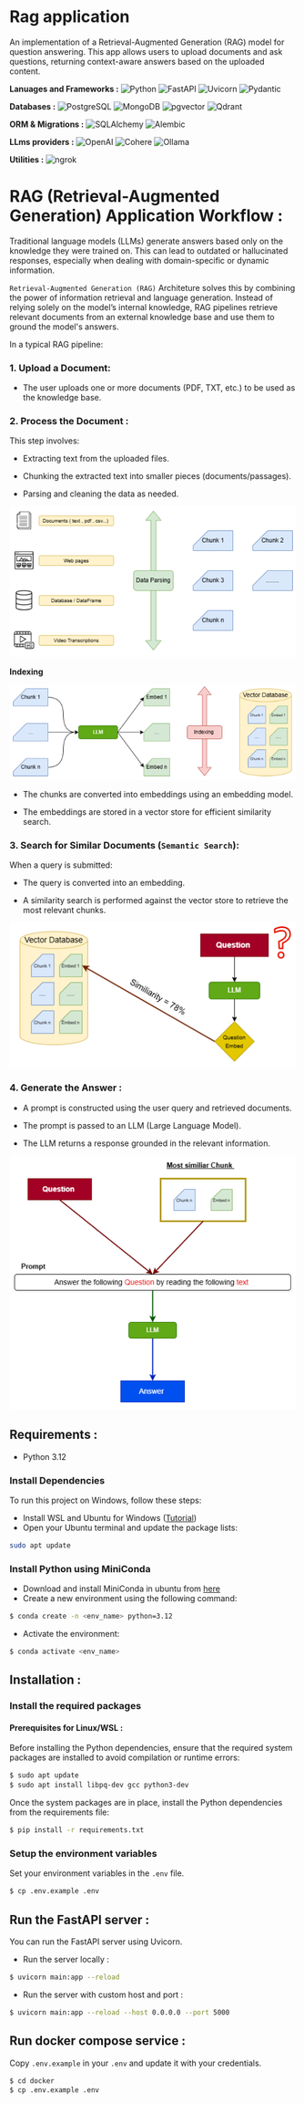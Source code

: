 # Rag application

An implementation of a Retrieval-Augmented Generation (RAG) model for question answering.
This app allows users to upload documents and ask questions, returning context-aware answers based on the uploaded content.


<!-- Language & Frameworks -->
**Lanuages and Frameworks :**
![Python](https://img.shields.io/badge/Python-3.10+-blue.svg)
![FastAPI](https://img.shields.io/badge/FastAPI-Asynchronous-green.svg)
![Uvicorn](https://img.shields.io/badge/Uvicorn-ASGI-red.svg)
![Pydantic](https://img.shields.io/badge/Pydantic-v2+-green.svg)

<!-- Databases -->
**Databases :**
![PostgreSQL](https://img.shields.io/badge/PostgreSQL-14+-blue.svg?logo=postgresql)
![MongoDB](https://img.shields.io/badge/MongoDB-6.x-green.svg?logo=mongodb)
![pgvector](https://img.shields.io/badge/pgvector-0.5+-orange.svg)
![Qdrant](https://img.shields.io/badge/Qdrant-VectorDB-blueviolet.svg)

<!-- ORM & Migrations -->
**ORM & Migrations :**
![SQLAlchemy](https://img.shields.io/badge/SQLAlchemy-ORM-red.svg)
![Alembic](https://img.shields.io/badge/Alembic-Migrations-lightgrey.svg)

<!-- LLM Providers -->
**LLms providers :**
![OpenAI](https://img.shields.io/badge/OpenAI-API-black.svg)
![Cohere](https://img.shields.io/badge/Cohere-LLM-purple.svg)
![Ollama](https://img.shields.io/badge/Ollama-Local-orange.svg)

<!-- Utilities -->
**Utilities :**
![ngrok](https://img.shields.io/badge/ngrok-SecureTunnel-orange.svg)



# RAG (Retrieval-Augmented Generation) Application Workflow :

Traditional language models (LLMs) generate answers based only on the knowledge they were trained on. This can lead to outdated or hallucinated responses, especially when dealing with domain-specific or dynamic information.

`Retrieval-Augmented Generation (RAG)` Architeture solves this by combining the power of information retrieval and language generation. Instead of relying solely on the model’s internal knowledge, RAG pipelines retrieve relevant documents from an external knowledge base and use them to ground the model's answers.

In a typical RAG pipeline: 

### 1. Upload a Document:

- The user uploads one or more documents (PDF, TXT, etc.) to be used as the knowledge base.


### 2. Process the Document :

This step involves:

- Extracting text from the uploaded files.

- Chunking the extracted text into smaller pieces (documents/passages).

- Parsing and cleaning the data as needed.

![Data parsing](src/assets/Data_parsing.png)


**Indexing**

![indexing](src/assets/Indexing.png)

- The chunks are converted into embeddings using an embedding model.

- The embeddings are stored in a vector store for efficient similarity search.

### 3. Search for Similar Documents (`Semantic Search`):

When a query is submitted:

- The query is converted into an embedding.

- A similarity search is performed against the vector store to retrieve the most relevant chunks.

![search](src/assets/Semantic_search.png)

### 4. Generate the Answer :

- A prompt is constructed using the user query and retrieved documents.

- The prompt is passed to an LLM (Large Language Model).

- The LLM returns a response grounded in the relevant information.

![answer](src/assets/Get_answer.png)

## Requirements :

- Python 3.12

### Install Dependencies

To run this project on Windows, follow these steps:
- Install WSL and Ubuntu for Windows ([Tutorial](https://www.youtube.com/watch?v=IL7Jd9rjgrM))
- Open your Ubuntu terminal and update the package lists:

```bash
sudo apt update
```

### Install Python using MiniConda

- Download and install MiniConda in ubuntu from [here](https://www.anaconda.com/docs/getting-started/miniconda/install)
- Create a new environment using the following command:

```bash
$ conda create -n <env_name> python=3.12
```

- Activate the environment:

```bash
$ conda activate <env_name>
```


## Installation : 

### Install the required packages

#### Prerequisites for Linux/WSL :

Before installing the Python dependencies, ensure that the required system packages are installed to avoid compilation or runtime errors:

```bash
$ sudo apt update 
$ sudo apt install libpq-dev gcc python3-dev
```
Once the system packages are in place, install the Python dependencies from the requirements file:

```bash
$ pip install -r requirements.txt
```

### Setup the environment variables

Set your environment variables in the `.env` file. 

```bash
$ cp .env.example .env
```

## Run the FastAPI server : 

You can run the FastAPI server using Uvicorn.

- Run the server locally : 

```bash
$ uvicorn main:app --reload 
```

- Run the server with custom host and port :

```bash
$ uvicorn main:app --reload --host 0.0.0.0 --port 5000
```


## Run docker compose service :

Copy `.env.example` in your `.env` and update it with your credentials.

```bash
$ cd docker
$ cp .env.example .env
```



